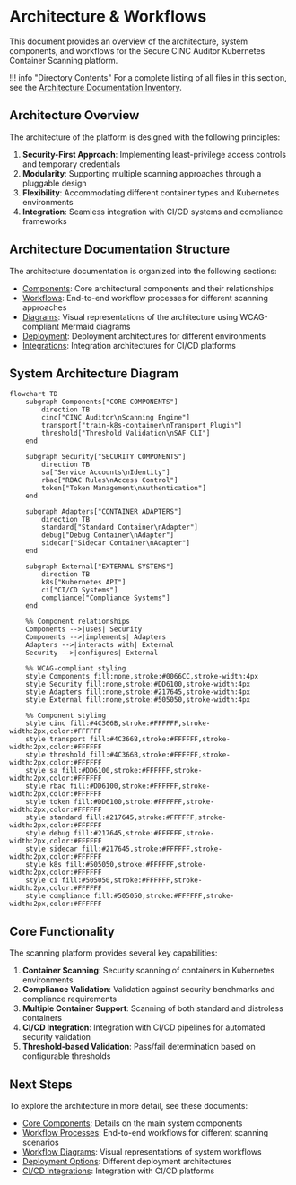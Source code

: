 # Architecture & Workflows

This document provides an overview of the architecture, system components, and workflows for the Secure CINC Auditor Kubernetes Container Scanning platform.

!!! info "Directory Contents"
    For a complete listing of all files in this section, see the [Architecture Documentation Inventory](inventory.md).

## Architecture Overview

The architecture of the platform is designed with the following principles:

1. **Security-First Approach**: Implementing least-privilege access controls and temporary credentials
2. **Modularity**: Supporting multiple scanning approaches through a pluggable design
3. **Flexibility**: Accommodating different container types and Kubernetes environments
4. **Integration**: Seamless integration with CI/CD systems and compliance frameworks

## Architecture Documentation Structure

The architecture documentation is organized into the following sections:

- [Components](components/index.md): Core architectural components and their relationships
- [Workflows](workflows/index.md): End-to-end workflow processes for different scanning approaches
- [Diagrams](diagrams/index.md): Visual representations of the architecture using WCAG-compliant Mermaid diagrams
- [Deployment](deployment/index.md): Deployment architectures for different environments
- [Integrations](integrations/index.md): Integration architectures for CI/CD platforms

## System Architecture Diagram

```mermaid
flowchart TD
    subgraph Components["CORE COMPONENTS"]
        direction TB
        cinc["CINC Auditor\nScanning Engine"]
        transport["train-k8s-container\nTransport Plugin"]
        threshold["Threshold Validation\nSAF CLI"]
    end
    
    subgraph Security["SECURITY COMPONENTS"]
        direction TB
        sa["Service Accounts\nIdentity"]
        rbac["RBAC Rules\nAccess Control"]
        token["Token Management\nAuthentication"]
    end
    
    subgraph Adapters["CONTAINER ADAPTERS"]
        direction TB
        standard["Standard Container\nAdapter"]
        debug["Debug Container\nAdapter"]
        sidecar["Sidecar Container\nAdapter"]
    end
    
    subgraph External["EXTERNAL SYSTEMS"]
        direction TB
        k8s["Kubernetes API"]
        ci["CI/CD Systems"]
        compliance["Compliance Systems"]
    end
    
    %% Component relationships
    Components -->|uses| Security
    Components -->|implements| Adapters
    Adapters -->|interacts with| External
    Security -->|configures| External
    
    %% WCAG-compliant styling
    style Components fill:none,stroke:#0066CC,stroke-width:4px
    style Security fill:none,stroke:#DD6100,stroke-width:4px
    style Adapters fill:none,stroke:#217645,stroke-width:4px
    style External fill:none,stroke:#505050,stroke-width:4px
    
    %% Component styling
    style cinc fill:#4C366B,stroke:#FFFFFF,stroke-width:2px,color:#FFFFFF
    style transport fill:#4C366B,stroke:#FFFFFF,stroke-width:2px,color:#FFFFFF
    style threshold fill:#4C366B,stroke:#FFFFFF,stroke-width:2px,color:#FFFFFF
    style sa fill:#DD6100,stroke:#FFFFFF,stroke-width:2px,color:#FFFFFF
    style rbac fill:#DD6100,stroke:#FFFFFF,stroke-width:2px,color:#FFFFFF
    style token fill:#DD6100,stroke:#FFFFFF,stroke-width:2px,color:#FFFFFF
    style standard fill:#217645,stroke:#FFFFFF,stroke-width:2px,color:#FFFFFF
    style debug fill:#217645,stroke:#FFFFFF,stroke-width:2px,color:#FFFFFF
    style sidecar fill:#217645,stroke:#FFFFFF,stroke-width:2px,color:#FFFFFF
    style k8s fill:#505050,stroke:#FFFFFF,stroke-width:2px,color:#FFFFFF
    style ci fill:#505050,stroke:#FFFFFF,stroke-width:2px,color:#FFFFFF
    style compliance fill:#505050,stroke:#FFFFFF,stroke-width:2px,color:#FFFFFF
```

## Core Functionality

The scanning platform provides several key capabilities:

1. **Container Scanning**: Security scanning of containers in Kubernetes environments
2. **Compliance Validation**: Validation against security benchmarks and compliance requirements
3. **Multiple Container Support**: Scanning of both standard and distroless containers
4. **CI/CD Integration**: Integration with CI/CD pipelines for automated security validation
5. **Threshold-based Validation**: Pass/fail determination based on configurable thresholds

## Next Steps

To explore the architecture in more detail, see these documents:

- [Core Components](components/core-components.md): Details on the main system components
- [Workflow Processes](workflows/index.md): End-to-end workflows for different scanning scenarios
- [Workflow Diagrams](diagrams/workflow-diagrams.md): Visual representations of system workflows
- [Deployment Options](deployment/index.md): Different deployment architectures
- [CI/CD Integrations](integrations/index.md): Integration with CI/CD platforms

